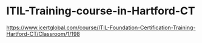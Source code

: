 # ITIL-Training-course-in-Hartford-CT
https://www.icertglobal.com/course/ITIL-Foundation-Certification-Training-Hartford-CT/Classroom/1/198      

